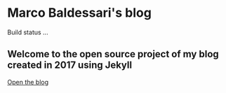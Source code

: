 # Marco Baldessari's blog

Build status ...

## Welcome to the open source project of my blog created in 2017 using Jekyll

<a href="https://waldrix.github.io/blog/" target="_blank">Open the blog</a>
